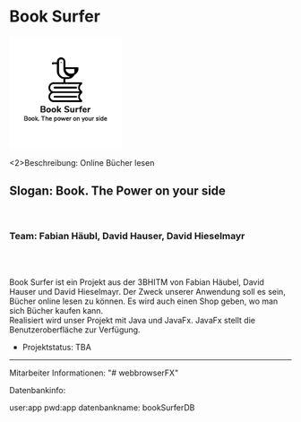 <h1>Book Surfer</h1>

<img src="https://github.com/DavidHieselmayr/Book-Surfer/blob/master/logos/black.png" height="200px" width="200px"><br>

<2>Beschreibung: Online Bücher lesen</h2><br>
<h2>Slogan: Book. The Power on your side</h2><br>
<h3>Team: Fabian Häubl, David Hauser, David Hieselmayr</h3><br><br>

<p>Book Surfer ist ein Projekt aus der 3BHITM von Fabian Häubel, David Hauser und David Hieselmayr. Der Zweck unserer Anwendung soll es sein, Bücher online lesen zu können. Es wird auch einen Shop geben, wo man sich Bücher kaufen kann. <br> Realisiert wird unser Projekt mit Java und JavaFx. JavaFx stellt die Benutzeroberfläche zur Verfügung.</p>

<ul>
  <li type="square">Projektstatus: TBA</li>
</ul>

<hr>


Mitarbeiter Informationen: 
"# webbrowserFX" 

Datenbankinfo: 

user:app
pwd:app
datenbankname: bookSurferDB
